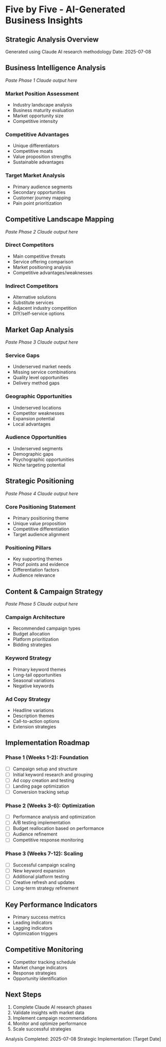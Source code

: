 # Five by Five - AI-Generated Business Insights

## Strategic Analysis Overview
Generated using Claude AI research methodology
Date: 2025-07-08

## Business Intelligence Analysis
*Paste Phase 1 Claude output here*

### Market Position Assessment
- Industry landscape analysis
- Business maturity evaluation
- Market opportunity size
- Competitive intensity

### Competitive Advantages
- Unique differentiators
- Competitive moats
- Value proposition strengths
- Sustainable advantages

### Target Market Analysis
- Primary audience segments
- Secondary opportunities
- Customer journey mapping
- Pain point prioritization

## Competitive Landscape Mapping
*Paste Phase 2 Claude output here*

### Direct Competitors
- Main competitive threats
- Service offering comparison
- Market positioning analysis
- Competitive advantages/weaknesses

### Indirect Competitors
- Alternative solutions
- Substitute services
- Adjacent industry competition
- DIY/self-service options

## Market Gap Analysis
*Paste Phase 3 Claude output here*

### Service Gaps
- Underserved market needs
- Missing service combinations
- Quality level opportunities
- Delivery method gaps

### Geographic Opportunities
- Underserved locations
- Competitor weaknesses
- Expansion potential
- Local advantages

### Audience Opportunities
- Underserved segments
- Demographic gaps
- Psychographic opportunities
- Niche targeting potential

## Strategic Positioning
*Paste Phase 4 Claude output here*

### Core Positioning Statement
- Primary positioning theme
- Unique value proposition
- Competitive differentiation
- Target audience alignment

### Positioning Pillars
- Key supporting themes
- Proof points and evidence
- Differentiation factors
- Audience relevance

## Content & Campaign Strategy
*Paste Phase 5 Claude output here*

### Campaign Architecture
- Recommended campaign types
- Budget allocation
- Platform prioritization
- Bidding strategies

### Keyword Strategy
- Primary keyword themes
- Long-tail opportunities
- Seasonal variations
- Negative keywords

### Ad Copy Strategy
- Headline variations
- Description themes
- Call-to-action options
- Extension strategies

## Implementation Roadmap

### Phase 1 (Weeks 1-2): Foundation
- [ ] Campaign setup and structure
- [ ] Initial keyword research and grouping
- [ ] Ad copy creation and testing
- [ ] Landing page optimization
- [ ] Conversion tracking setup

### Phase 2 (Weeks 3-6): Optimization
- [ ] Performance analysis and optimization
- [ ] A/B testing implementation
- [ ] Budget reallocation based on performance
- [ ] Audience refinement
- [ ] Competitive response monitoring

### Phase 3 (Weeks 7-12): Scaling
- [ ] Successful campaign scaling
- [ ] New keyword expansion
- [ ] Additional platform testing
- [ ] Creative refresh and updates
- [ ] Long-term strategy refinement

## Key Performance Indicators
- Primary success metrics
- Leading indicators
- Lagging indicators
- Optimization triggers

## Competitive Monitoring
- Competitor tracking schedule
- Market change indicators
- Response strategies
- Opportunity identification

## Next Steps
1. Complete Claude AI research phases
2. Validate insights with market data
3. Implement campaign recommendations
4. Monitor and optimize performance
5. Scale successful strategies

Analysis Completed: 2025-07-08
Strategic Implementation: [Target Date]

